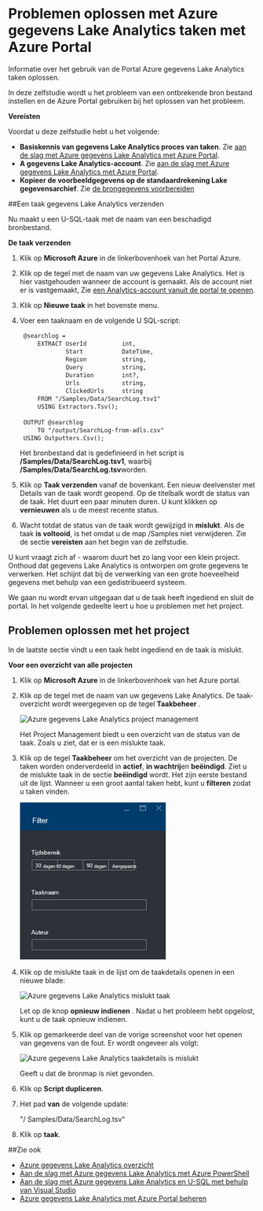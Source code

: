 <properties 
   pageTitle="Problemen oplossen met Azure gegevens Lake Analytics taken met Azure Portal | Azure" 
   description="Informatie over het gebruik van de Portal Azure gegevens Lake Analytics taken oplossen. " 
   services="data-lake-analytics" 
   documentationCenter="" 
   authors="edmacauley" 
   manager="jhubbard" 
   editor="cgronlun"/>
 
<tags
   ms.service="data-lake-analytics"
   ms.devlang="na"
   ms.topic="article"
   ms.tgt_pltfrm="na"
   ms.workload="big-data" 
   ms.date="05/16/2016"
   ms.author="edmaca"/>

# <a name="troubleshoot-azure-data-lake-analytics-jobs-using-azure-portal"></a>Problemen oplossen met Azure gegevens Lake Analytics taken met Azure Portal

Informatie over het gebruik van de Portal Azure gegevens Lake Analytics taken oplossen.

In deze zelfstudie wordt u het probleem van een ontbrekende bron bestand instellen en de Azure Portal gebruiken bij het oplossen van het probleem.

**Vereisten**

Voordat u deze zelfstudie hebt u het volgende:

- **Basiskennis van gegevens Lake Analytics proces van taken**. Zie [aan de slag met Azure gegevens Lake Analytics met Azure Portal](data-lake-analytics-get-started-portal.md).
- **A gegevens Lake Analytics-account**. Zie [aan de slag met Azure gegevens Lake Analytics met Azure Portal](data-lake-analytics-get-started-portal.md#create-adl-analytics-account).
- **Kopieer de voorbeeldgegevens op de standaardrekening Lake gegevensarchief**.  Zie [de brongegevens voorbereiden](data-lake-analytics-get-started-portal.md#prepare-source-data)

##<a name="submit-a-data-lake-analytics-job"></a>Een taak gegevens Lake Analytics verzenden

Nu maakt u een U-SQL-taak met de naam van een beschadigd bronbestand.  

**De taak verzenden**

1. Klik op **Microsoft Azure** in de linkerbovenhoek van het Portal Azure.
2. Klik op de tegel met de naam van uw gegevens Lake Analytics.  Het is hier vastgehouden wanneer de account is gemaakt.
Als de account niet er is vastgemaakt, Zie [een Analytics-account vanuit de portal te openen](data-lake-analytics-manage-use-portal.md#access-adla-account).
3. Klik op **Nieuwe taak** in het bovenste menu.
4. Voer een taaknaam en de volgende U SQL-script:

        @searchlog =
            EXTRACT UserId          int,
                    Start           DateTime,
                    Region          string,
                    Query           string,
                    Duration        int?,
                    Urls            string,
                    ClickedUrls     string
            FROM "/Samples/Data/SearchLog.tsv1"
            USING Extractors.Tsv();
        
        OUTPUT @searchlog   
            TO "/output/SearchLog-from-adls.csv"
        USING Outputters.Csv();

    Het bronbestand dat is gedefinieerd in het script is **/Samples/Data/SearchLog.tsv1**, waarbij **/Samples/Data/SearchLog.tsv**worden.
     
5. Klik op **Taak verzenden** vanaf de bovenkant. Een nieuw deelvenster met Details van de taak wordt geopend. Op de titelbalk wordt de status van de taak. Het duurt een paar minuten duren. U kunt klikken op **vernieuwen** als u de meest recente status.
6. Wacht totdat de status van de taak wordt gewijzigd in **mislukt**.  Als de taak **is voltooid**, is het omdat u de map /Samples niet verwijderen. Zie de sectie **vereisten** aan het begin van de zelfstudie.

U kunt vraagt zich af - waarom duurt het zo lang voor een klein project.  Onthoud dat gegevens Lake Analytics is ontworpen om grote gegevens te verwerken.  Het schijnt dat bij de verwerking van een grote hoeveelheid gegevens met behulp van een gedistribueerd systeem.

We gaan nu wordt ervan uitgegaan dat u de taak heeft ingediend en sluit de portal.  In het volgende gedeelte leert u hoe u problemen met het project.


## <a name="troubleshoot-the-job"></a>Problemen oplossen met het project

In de laatste sectie vindt u een taak hebt ingediend en de taak is mislukt.  

**Voor een overzicht van alle projecten**

1. Klik op **Microsoft Azure** in de linkerbovenhoek van het Azure portal.
2. Klik op de tegel met de naam van uw gegevens Lake Analytics.  De taak-overzicht wordt weergegeven op de tegel **Taakbeheer** .

    ![Azure gegevens Lake Analytics project management](./media/data-lake-analytics-monitor-and-troubleshoot-tutorial/data-lake-analytics-job-management.png)
    
    Het Project Management biedt u een overzicht van de status van de taak. Zoals u ziet, dat er is een mislukte taak.
   
3. Klik op de tegel **Taakbeheer** om het overzicht van de projecten. De taken worden onderverdeeld in **actief**, **in wachtrij**en **beëindigd**. Ziet u de mislukte taak in de sectie **beëindigd** wordt. Het zijn eerste bestand uit de lijst. Wanneer u een groot aantal taken hebt, kunt u **filteren** zodat u taken vinden.

    ![Azure gegevens Lake Analytics taken filteren](./media/data-lake-analytics-monitor-and-troubleshoot-tutorial/data-lake-analytics-filter-jobs.png)

4. Klik op de mislukte taak in de lijst om de taakdetails openen in een nieuwe blade:

    ![Azure gegevens Lake Analytics mislukt taak](./media/data-lake-analytics-monitor-and-troubleshoot-tutorial/data-lake-analytics-failed-job.png)
    
    Let op de knop **opnieuw indienen** . Nadat u het probleem hebt opgelost, kunt u de taak opnieuw indienen.

5. Klik op gemarkeerde deel van de vorige screenshot voor het openen van gegevens van de fout.  Er wordt ongeveer als volgt:

    ![Azure gegevens Lake Analytics taakdetails is mislukt](./media/data-lake-analytics-monitor-and-troubleshoot-tutorial/data-lake-analytics-failed-job-details.png)

    Geeft u dat de bronmap is niet gevonden.
    
6. Klik op **Script dupliceren**.
7. Het pad **van** de volgende update:

    "/ Samples/Data/SearchLog.tsv"

8. Klik op **taak**.


##<a name="see-also"></a>Zie ook

- [Azure gegevens Lake Analytics overzicht](data-lake-analytics-overview.md)
- [Aan de slag met Azure gegevens Lake Analytics met Azure PowerShell](data-lake-analytics-get-started-powershell.md)
- [Aan de slag met Azure gegevens Lake Analytics en U-SQL met behulp van Visual Studio](data-lake-analytics-u-sql-get-started.md)
- [Azure gegevens Lake Analytics met Azure Portal beheren](data-lake-analytics-manage-use-portal.md)





